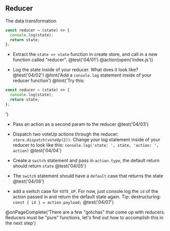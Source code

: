 ## Reducer
The data transformation

```js
const reducer = (state) => {
  console.log(state);
  return state;
};
```

+ Extract the `state => state` function in create store, and call in a new function called "reducer".
@test('04/01')
@action(open('index.js'))

+ Log the state inside of your reducer. What does it look like?
@test('04/02')
@hint('Add a `console.log` statement inside of your reducer function')
@hint('Try this:
```js
const reducer = (state) => {
  console.log(state);
  return state;
};
```
')

+ Pass an action as a second param to the reducer
@test('04/03')

+ Dispatch two voteUp actions through the reducer: `store.dispatch(voteUp(2))`. Change your log statement inside of your reducer to look like this: `console.log('state: ', state, 'action: ', action)`
@test('04/04')

+ Create a `switch` statement and pass in `action.type`, the default return should return `state`
@test('04/05')

+ The `switch` statement should have a `default` case that returns the state
@test('04/06')

+ add a switch case for `VOTE_UP`. For now, just console.log the `id` of the action passed in and return the default state again. Tip: destructuring: `const { id } = action.payload;`
@test('04/07')

@onPageComplete('There are a few "gotchas" that come up with reducers. Reducers must be "pure" functions, let's find out how to accomplish this in the next step')
